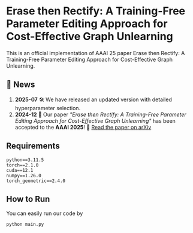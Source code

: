 # Erase then Rectify: A Training-Free Parameter Editing Approach for Cost-Effective Graph Unlearning

This is an official implementation of AAAI 25 paper Erase then Rectify: A Training-Free Parameter Editing Approach for Cost-Effective Graph Unlearning.

## 📰 News

 1. **2025-07**
    🛠️ We have released an updated version with detailed hyperparameter selection.
 2. **2024-12**
    🎉 Our paper *"Erase then Rectify: A Training-Free Parameter Editing Approach for Cost-Effective Graph Unlearning"* has been accepted to the **AAAI 2025**!
    📄 [Read the paper on arXiv](https://arxiv.org/pdf/2409.16684)

## Requirements
```
python==3.11.5
torch==2.1.0
cuda==12.1
numpy==1.26.0
torch_geometric==2.4.0
```

## How to Run
You can easily run our code by

```
python main.py
```

